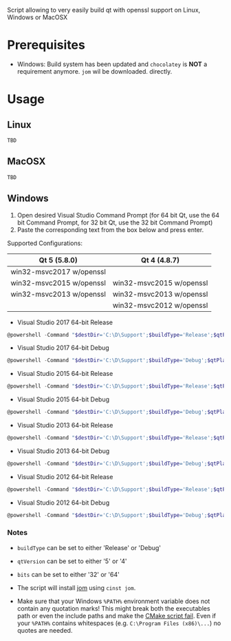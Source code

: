 Script allowing to very easily build qt with openssl support on Linux, Windows or MacOSX

Prerequisites
=============

* Windows: Build system has been updated and `chocolatey` is **NOT** a requirement anymore. `jom` wil be downloaded.
directly.

Usage
=====

Linux
-----

```
TBD
```

MacOSX
------

```
TBD
```

Windows
-------

1. Open desired Visual Studio Command Prompt (for 64 bit Qt, use the 64 bit Command Prompt, for 32 bit Qt, use the 32 bit Command Prompt)
2. Paste the corresponding text from the box below and press enter.

Supported Configurations:

| Qt 5 (5.8.0)            | Qt 4 (4.8.7)            |
| ------------------------|:-----------------------:|
| win32-msvc2017 w/openssl|                         |
| win32-msvc2015 w/openssl| win32-msvc2015 w/openssl|
| win32-msvc2013 w/openssl| win32-msvc2013 w/openssl|
|                         | win32-msvc2012 w/openssl|

* Visual Studio 2017 64-bit Release

```PowerShell
@powershell -Command "$destDir='C:\D\Support';$buildType='Release';$qtPlatform='win32-msvc2017';$qtVersion='5';$bits='64';iex ((new-object net.webclient).DownloadString('https://raw.githubusercontent.com/jcfr/qt-easy-build/4.8.7-5.8.0/windows_build_qt.ps1'))"
```

* Visual Studio 2017 64-bit Debug

```PowerShell
@powershell -Command "$destDir='C:\D\Support';$buildType='Debug';$qtPlatform='win32-msvc2017';$qtVersion='5';$bits='64';iex ((new-object net.webclient).DownloadString('https://raw.githubusercontent.com/jcfr/qt-easy-build/4.8.7-5.8.0/windows_build_qt.ps1'))"
```

* Visual Studio 2015 64-bit Release

```PowerShell
@powershell -Command "$destDir='C:\D\Support';$buildType='Release';$qtPlatform='win32-msvc2015';$qtVersion='5';$bits='64';iex ((new-object net.webclient).DownloadString('https://raw.githubusercontent.com/jcfr/qt-easy-build/4.8.7-5.8.0/windows_build_qt.ps1'))"
```

* Visual Studio 2015 64-bit Debug

```PowerShell
@powershell -Command "$destDir='C:\D\Support';$buildType='Debug';$qtPlatform='win32-msvc2015';$qtVersion='5';$bits='64';iex ((new-object net.webclient).DownloadString('https://raw.githubusercontent.com/jcfr/qt-easy-build/4.8.7-5.8.0/windows_build_qt.ps1'))"
```

* Visual Studio 2013 64-bit Release

```PowerShell
@powershell -Command "$destDir='C:\D\Support';$buildType='Release';$qtPlatform='win32-msvc2013';$qtVersion='4';$bits='64';iex ((new-object net.webclient).DownloadString('https://raw.githubusercontent.com/jcfr/qt-easy-build/4.8.7-5.8.0/windows_build_qt.ps1'))"
```

* Visual Studio 2013 64-bit Debug

```PowerShell
@powershell -Command "$destDir='C:\D\Support';$buildType='Debug';$qtPlatform='win32-msvc2013';$qtVersion='4';$bits='64';iex ((new-object net.webclient).DownloadString('https://raw.githubusercontent.com/jcfr/qt-easy-build/4.8.7-5.8.0/windows_build_qt.ps1'))"
```

* Visual Studio 2012 64-bit Release

```PowerShell
@powershell -Command "$destDir='C:\D\Support';$buildType='Release';$qtPlatform='win32-msvc2012';$qtVersion='4';$bits='64';iex ((new-object net.webclient).DownloadString('https://raw.githubusercontent.com/jcfr/qt-easy-build/4.8.7-5.8.0/windows_build_qt.ps1'))"
```

* Visual Studio 2012 64-bit Debug

```PowerShell
@powershell -Command "$destDir='C:\D\Support';$buildType='Debug';$qtPlatform='win32-msvc2012';$qtVersion='4';$bits='64';iex ((new-object net.webclient).DownloadString('https://raw.githubusercontent.com/jcfr/qt-easy-build/4.8.7-5.8.0/windows_build_qt.ps1'))"
```

<!--* Visual Studio 2010 64-bit Release

```PowerShell
@powershell -Command "$destDir='C:\D\Support';$buildType='Release';$qtPlatform='win32-msvc2010';$qtVersion='4';$bits='64';iex ((new-object net.webclient).DownloadString('https://raw.githubusercontent.com/jcfr/qt-easy-build/4.8.7-5.8.0/windows_build_qt.ps1'))"
```

* Visual Studio 2010 64-bit Debug

```PowerShell
@powershell -Command "$destDir='C:\D\Support';$buildType='Debug';$qtPlatform='win32-msvc2010';$qtVersion='4';$bits='64';iex ((new-object net.webclient).DownloadString('https://raw.githubusercontent.com/jcfr/qt-easy-build/4.8.7-5.8.0/windows_build_qt.ps1'))"
```

* Visual Studio 2008 64-bit Release

```PowerShell
@powershell -Command "$destDir='C:\D\Support';$buildType='Release';$qtPlatform='win32-msvc2008';$qtVersion='4';$bits='64';iex ((new-object net.webclient).DownloadString('https://raw.githubusercontent.com/jcfr/qt-easy-build/4.8.7-5.8.0/windows_build_qt.ps1'))"
```

* Visual Studio 2008 64-bit Debug

```PowerShell
@powershell -Command "$destDir='C:\D\Support';$buildType='Debug';$qtPlatform='win32-msvc2008';$qtVersion='4';$bits='64';iex ((new-object net.webclient).DownloadString('https://raw.githubusercontent.com/jcfr/qt-easy-build/4.8.7-5.8.0/windows_build_qt.ps1'))"
```-->

### Notes ###

* `buildType` can be set to either 'Release' or 'Debug'

* `qtVersion` can be set to either '5' or '4'

* `bits` can be set to either '32' or '64'

* The script will install [jom](http://qt-project.org/wiki/jom) using `cinst jom`.

* Make sure that your Windows `%PATH%` environment variable does not contain any quotation marks! This
  might break both the executables path or even the include paths and make the [CMake script fail](https://github.com/jcfr/qt-easy-build/issues/19#issuecomment-213411046).
  Even if your `%PATH%` contains whitespaces (e.g. `C:\Program Files (x86)\...`) no quotes are needed.
